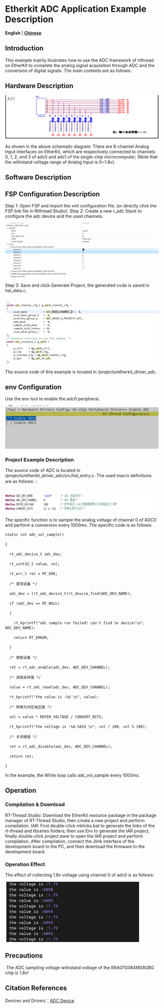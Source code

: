 # Etherkit ADC Application Example Description

**English** | **[Chinese](./README_zh.md)**

## Introduction

This example mainly illustrates how to use the ADC framework of rtthread on EtherKit to complete the analog signal acquisition through ADC and the conversion of digital signals. The main contents are as follows:

## Hardware Description

![image-20241121103638590](./figures/image-20241121103638590.png)

As shown in the above schematic diagram: There are 8-channel Analog Input interfaces on EtherKit, which are respectively connected to channels 0, 1, 2, and 3 of adc0 and adc1 of the single-chip microcomputer; (Note that the withstand voltage range of Analog Input is 0~1.8v).

## Software Description

## FSP Configuration Description

Step 1: Open FSP and import the xml configuration file; (or directly click the FSP link file in Rtthread Studio).
Step 2: Create a new r_adc Stack to configure the adc device and the used channels.

![image-20241121103645572](./figures/image-20241121103645572.png)

Step 3: Save and click Generate Project; the generated code is saved in hal_data.c.

​                                                                   ![image-20241121103700878](./figures/image-20241121103700878.png) 

The source code of this example is located in /projects/etherkit_driver_adc.

## env Configuration

Use the env tool to enable the adc0 peripheral.

![image-20241121103710539](./figures/image-20241121103710539.png)

### Project Example Description

The source code of ADC is located in /projects/etherkit_driver_adc/src/hal_entry.c.
The used macro definitions are as follows:：

​                                                                    ![image-20241121103731800](./figures/image-20241121103731800.png) 

The specific function is to sample the analog voltage of channel 0 of ADC0 and perform a conversion every 1000ms.
The specific code is as follows:

```
static int adc_vol_sample()

{

  rt_adc_device_t adc_dev;

  rt_uint32_t value, vol;

  rt_err_t ret = RT_EOK;

  /* 查找设备 */

  adc_dev = (rt_adc_device_t)rt_device_find(ADC_DEV_NAME);

  if (adc_dev == RT_NULL)

  {

​    rt_kprintf("adc sample run failed! can't find %s device!\n", ADC_DEV_NAME);

​    return RT_ERROR;

  }

  /* 使能设备 */

  ret = rt_adc_enable(adc_dev, ADC_DEV_CHANNEL);

  /* 读取采样值 */

  value = rt_adc_read(adc_dev, ADC_DEV_CHANNEL);

  rt_kprintf("the value is :%d \n", value);

  /* 转换为对应电压值 */

  vol = value * REFER_VOLTAGE / CONVERT_BITS;

  rt_kprintf("the voltage is :%d.%02d \n", vol / 100, vol % 100);

  /* 关闭通道 */

  ret = rt_adc_disable(adc_dev, ADC_DEV_CHANNEL);

  return ret;

}
```



 

In the example, the While loop calls adc_vol_sample every 1000ms.

 

## Operation

### Compilation & Download

RT-Thread Studio: Download the EtherKit resource package in the package manager of RT-Thread Studio, then create a new project and perform compilation.
IAR: First double-click mklinks.bat to generate the links of the rt-thread and libraries folders; then use Env to generate the IAR project; finally double-click project.eww to open the IAR project and perform compilation.
After compilation, connect the Jlink interface of the development board to the PC, and then download the firmware to the development board.

### Operation Effect

The effect of collecting 1.8v voltage using channel 0 of adc0 is as follows:

​                                                      ![image-20241121103743949](./figures/image-20241121103743949.png) 

## Precautions

​	The ADC sampling voltage withstand voltage of the R9A07G084M08GBG chip is 1.8v!

## Citation References

Devices and Drivers：[ADC Device](#/rt-thread-version/rt-thread-standard/programming-manual/device/adc/adc)

 

